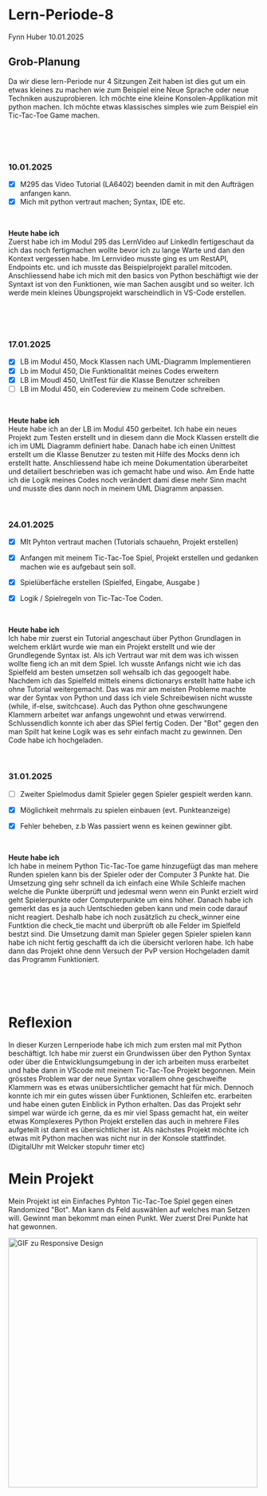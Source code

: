 # Lern-Periode-8

Fynn Huber
10.01.2025

## Grob-Planung
Da wir diese lern-Periode nur 4 Sitzungen Zeit haben ist dies gut um ein etwas kleines zu machen wie zum Beispiel eine Neue Sprache oder neue Techniken auszuprobieren. Ich möchte eine kleine Konsolen-Applikation mit python machen. Ich möchte etwas klassisches simples wie zum Beispiel ein Tic-Tac-Toe Game machen. 

&nbsp;
 
&nbsp;

### 10.01.2025

- [x] M295 das Video Tutorial (LA6402) beenden damit in mit den Aufträgen anfangen kann.
- [x] Mich mit python vertraut machen; Syntax, IDE etc.
      
&nbsp;

**Heute habe ich**     
Zuerst habe ich im Modul 295 das LernVideo auf LinkedIn fertigeschaut da ich das noch fertigmachen wollte bevor ich zu lange Warte und dan den Kontext vergessen habe. Im Lernvideo musste ging es um RestAPI, Endpoints etc. und ich musste das Beispielprojekt parallel mitcoden. Anschliessend habe ich mich mit den basics von Python beschäftigt wie der Syntaxt ist von den Funktionen, wie man Sachen ausgibt und so weiter. Ich werde mein kleines Übungsprojekt warscheindlich in VS-Code erstellen.

&nbsp;
 
&nbsp;

### 17.01.2025

- [x] LB im Modul 450, Mock Klassen nach UML-Diagramm Implementieren
- [x] Lb im Modul 450, Die Funktionalität meines Codes erweitern
- [x] LB im Moudl 450, UnitTest für die Klasse Benutzer schreiben
- [ ] LB im Modul 450, ein Codereview zu meinem Code schreiben. 
      
&nbsp;

**Heute habe ich**   
Heute habe ich an der LB im Modul 450 gerbeitet. Ich habe ein neues Projekt zum Testen erstellt und in diesem dann die Mock Klassen erstellt die ich im UML Diagramm definiert habe. Danach habe ich einen Unittest erstellt um die Klasse Benutzer zu testen mit Hilfe des Mocks denn ich erstellt hatte. Anschliessend habe ich meine Dokumentation überarbeitet und detailiert beschrieben was ich gemacht habe und wiso. Am Ende hatte ich die Logik meines Codes noch verändert dami diese mehr Sinn macht und musste dies dann noch in meinem UML Diagramm anpassen.
&nbsp;
 
&nbsp;

### 24.01.2025

- [x] MIt Pyhton vertraut machen (Tutorials schauehn, Projekt erstellen)
- [x] Anfangen mit meinem Tic-Tac-Toe Spiel, Projekt erstellen und gedanken machen wie es aufgebaut sein soll.
- [x]  Spielüberfäche erstellen (Spielfed, Eingabe, Ausgabe )
- [x]  Logik / Spielregeln von Tic-Tac-Toe Coden.
      
      
&nbsp;

**Heute habe ich**   
Ich habe mir zuerst ein Tutorial angeschaut über Python Grundlagen in welchem erklärt wurde wie man ein Projekt erstellt und wie der Grundlegende Syntax ist. Als ich Vertraut war mit dem was ich wissen wollte fieng ich an mit dem Spiel. Ich wusste Anfangs nicht wie ich das Spielfeld am besten umsetzen soll wehsalb ich das gegoogelt habe. Nachdem ich das Spielfeld mittels einens dictionarys erstellt hatte habe ich ohne Tutorial weitergemacht. Das was mir am meisten Probleme machte war der Syntax von Python und dass ich viele Schreibewisen nicht wusste (while, if-else, switchcase). Auch das Python ohne geschwungene Klammern arbeitet war anfangs ungewohnt und etwas verwirrend. Schlussendlich konnte ich aber das SPiel fertig Coden. Der "Bot" gegen den man Spilt hat keine Logik was es sehr einfach macht zu gewinnen. Den Code habe ich hochgeladen.
&nbsp;
 
&nbsp;

### 31.01.2025

- [ ] Zweiter Spielmodus damit Spieler gegen Spieler gespielt werden kann. 
- [x] Möglichkeit mehrmals zu spielen einbauen (evt. Punkteanzeige)
- [x] Fehler beheben, z.b Was passiert wenn es keinen gewinner gibt.
      
      
&nbsp;

**Heute habe ich**   
Ich habe in meinem Python Tic-Tac-Toe game hinzugefügt das man mehere Runden spielen kann bis der Spieler oder der Computer 3 Punkte hat. Die Umsetzung ging sehr schnell da ich einfach eine While Schleife machen welche die Punkte überprüft und jedesmal wenn wenn ein Punkt erzielt wird geht Spielerpunkte oder Computerpunkte um eins höher. Danach habe ich gemerkt das es ja auch Uentschieden geben kann und mein code darauf nicht reagiert. Deshalb habe ich noch zusätzlich zu check_winner eine Funtktion die check_tie macht und überprüft ob alle Felder im Spielfeld bestzt sind. Die Umsetzung damit man Spieler gegen Spieler spielen kann habe ich nicht fertig geschafft da ich die übersicht verloren habe. Ich habe dann das Projekt ohne denn Versuch der PvP version Hochgeladen damit das Programm Funktioniert.

&nbsp;
 
&nbsp;

# Reflexion
In dieser Kurzen Lernperiode habe ich mich zum ersten mal mit Python beschäftigt. Ich habe mir zuerst ein Grundwissen über den Python Syntax oder über die Entwicklungsumgebung in der ich arbeiten muss erarbeitet und habe dann in VScode mit meinem Tic-Tac-Toe Projekt begonnen. Mein grösstes Problem war der neue Syntax vorallem ohne geschweifte Klammern was es etwas unübersichtlicher gemacht hat für mich. Dennoch konnte ich mir ein gutes wissen über Funktionen, Schleifen etc. erarbeiten und habe einen guten Einblick in Python erhalten. Das das Projekt sehr simpel war würde ich gerne, da es mir viel Spass gemacht hat, ein weiter etwas Komplexeres Python Projekt erstellen das auch in mehrere Files aufgeteilt ist damit es übersichtlicher ist. Als nächstes Projekt möchte ich etwas mit Python machen was nicht nur in der Konsole stattfindet. (DigitalUhr mit Welcker stopuhr timer etc)

# Mein Projekt
Mein Projekt ist ein Einfaches Pyhton Tic-Tac-Toe Spiel gegen einen Randomized "Bot". Man kann ds Feld auswählen auf welches man Setzen will. Gewinnt man bekommt man einen Punkt. Wer zuerst Drei Punkte hat hat gewonnen.

<img src="https://github.com/Fynn8962/Lern-Periode-8/blob/main/images/LP8-Gif-Python" alt="GIF zu Responsive Design" width="500" >

